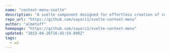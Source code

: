 ```yaml
---
name: "context-menu-svelte"
description: "A svelte component designed for effortless creation of context menus."
repo_url: "https://github.com/sayori1/svelte-context-menu"
author: "almetoff"
homepage: "https://github.com/sayori1/svelte-context-menu"
updated: "2023-04-26T16:45:59.898Z"
tags: 
  - ui
---
```

